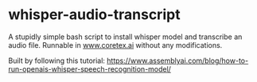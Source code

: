 # whisper-audio-transcript
A stupidly simple bash script to install whisper model and transcribe an audio file. Runnable in www.coretex.ai without any modifications.

Built by following this tutorial: https://www.assemblyai.com/blog/how-to-run-openais-whisper-speech-recognition-model/
